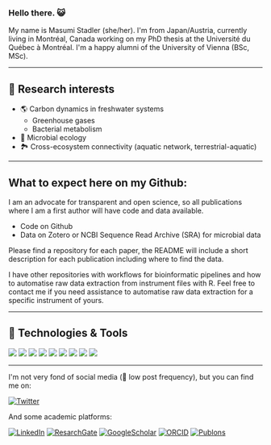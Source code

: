 ### Hello there. :smiley_cat:

My name is Masumi Stadler (she/her).
I'm from Japan/Austria, currently living in Montréal, Canada working on my PhD thesis at the Université du Québec à Montréal. I'm a happy alumni of the University of Vienna (BSc, MSc).

---

## 🔬 Research interests

* :earth_americas: Carbon dynamics in freshwater systems
  * Greenhouse gases
  * Bacterial metabolism
* :microbe: Microbial ecology
* :national_park: Cross-ecosystem connectivity (aquatic network, terrestrial-aquatic)

---

## What to expect here on my Github:

I am an advocate for transparent and open science, so all publications where I am a first author will have code and data available.

* Code on Github
* Data on Zotero or NCBI Sequence Read Archive (SRA) for microbial data

Please find a repository for each paper, the README will include a short description for each publication including where to find the data.

I have other repositories with workflows for bioinformatic pipelines and how to automatise raw data extraction from instrument files with R.
Feel free to contact me if you need assistance to automatise raw data extraction for a specific instrument of yours.

---

## 🔧 Technologies & Tools

![](https://img.shields.io/badge/OS-Linux-informational?style=flat&logo=linux&logoColor=white&color=2bbc8a)
![](https://img.shields.io/badge/OS-Windows-informational?style=flat&logo=windows&logoColor=white&color=2bbc8a)
![](https://img.shields.io/badge/OS-macOS-informational?style=flat&logo=apple&logoColor=white&color=2bbc8a)
![](https://img.shields.io/badge/Code-R-informational?style=flat&logo=R&logoColor=white&color=2bbc8a)
![](https://img.shields.io/badge/Markup-Markdown-informational?style=flat&logo=Rstudio&logoColor=white&color=2bbc8a)
![](https://img.shields.io/badge/Markup-LaTeX-informational?style=flat&logo=latex&logoColor=white&color=2bbc8a)
![](https://img.shields.io/badge/Version_Control-Git-informational?style=flat&logo=git&logoColor=white&color=2bbc8a)
![](https://img.shields.io/badge/Geospatial-ArcGIS-informational?style=flat&color=2bbc8a)
![](https://img.shields.io/badge/Geospatial-QGIS-informational?style=flat&logo=qgis&logoColor=white&color=2bbc8a)

----

I'm not very fond of social media (🚨 low post frequency), but you can find me on:

[![Twitter](https://img.shields.io/badge/Twitter-@masumistadler-informational?style=social&logo=twitter&logoColor=blue&color=2bbc8a)](https://twitter.com/masumistadler)

And some academic platforms:

[![LinkedIn](https://img.shields.io/badge/LinkedIn--informational?style=social&logo=linkedin&logoColor=blue&color=2bbc8a)](https://www.linkedin.com/in/masumistadler/)
[![ResarchGate](https://img.shields.io/badge/ResearchGate--informational?style=social&logo=researchgate&logoColor=2bbc8a?&color=2bbc8ar)](https://www.researchgate.net/profile/Masumi_Stadle)
[![GoogleScholar](https://img.shields.io/badge/Google_Scholar--informational?style=social&logo=google-scholar&logoColor=blue&color=2bbc8a)](https://scholar.google.com/citations?user=WDlaK4IAAAAJ&hl=en)
[![ORCID](https://img.shields.io/badge/ORCID--informational?style=social&logo=ORCID&logoColor=success&color=2bbc8a)](https://orcid.org/0000-0001-5048-8436)
[![Publons](https://img.shields.io/badge/Publons--informational?style=social&logo=publons&logoColor=steelblue&color=2bbc8a)](https://publons.com/researcher/3540205/masumi-stadler/)
